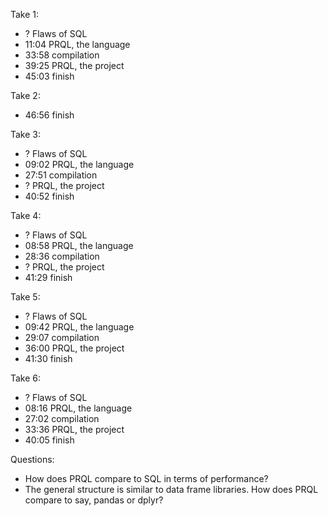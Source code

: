 
Take 1:
- ?     Flaws of SQL
- 11:04 PRQL, the language
- 33:58 compilation
- 39:25 PRQL, the project
- 45:03 finish

Take 2:
- 46:56 finish

Take 3:
- ?     Flaws of SQL
- 09:02 PRQL, the language
- 27:51 compilation
- ?     PRQL, the project
- 40:52 finish

Take 4:
- ?     Flaws of SQL
- 08:58 PRQL, the language
- 28:36 compilation
- ?     PRQL, the project
- 41:29 finish

Take 5:
- ?     Flaws of SQL
- 09:42 PRQL, the language
- 29:07 compilation
- 36:00 PRQL, the project
- 41:30 finish

Take 6:
- ?     Flaws of SQL
- 08:16 PRQL, the language
- 27:02 compilation
- 33:36 PRQL, the project
- 40:05 finish

Questions:
- How does PRQL compare to SQL in terms of performance?
- The general structure is similar to data frame libraries. How does PRQL compare to say, pandas or dplyr?
